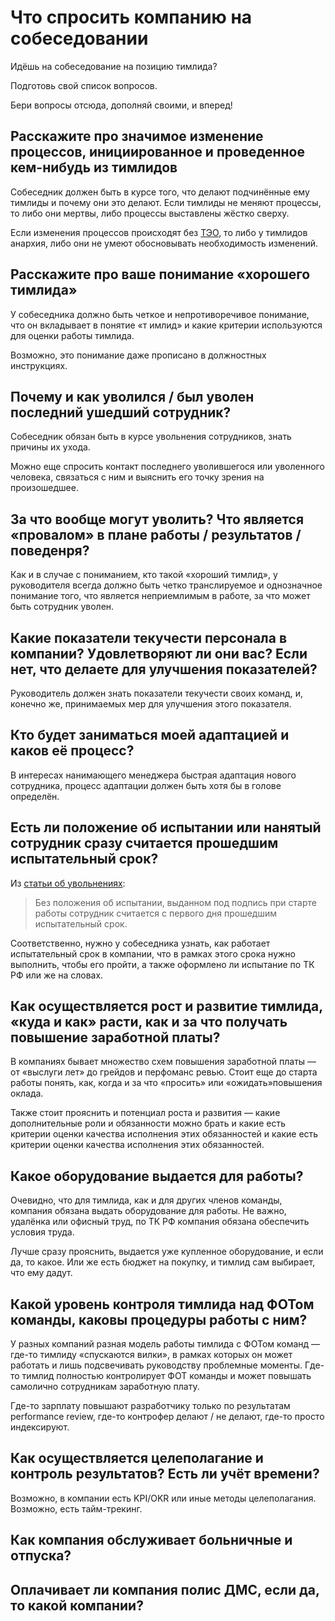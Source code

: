 # Что спросить компанию на собеседовании

Идёшь на собеседование на позицию тимлида?

Подготовь свой список вопросов.

Бери вопросы отсюда, дополняй своими, и вперед!

## Расскажите про значимое изменение процессов, инициированное и проведенное кем-нибудь из тимлидов

Собеседник должен быть в курсе того, что делают подчинённые ему тимлиды и почему они это делают. Если тимлиды не меняют процессы, то либо они мертвы, либо процессы выставлены жёстко сверху.

Если изменения процессов происходят без [ТЭО](https://ru.wikipedia.org/wiki/Технико-экономическое_обоснование), то либо у тимлидов анархия, либо они не умеют обосновывать необходимость изменений.

## Расскажите про ваше понимание «хорошего тимлида»

У собеседника должно быть четкое и непротиворечивое понимание, что он вкладывает в понятие «т имлид» и какие критерии используются для оценки работы тимлида.

Возможно, это понимание даже прописано в должностных инструкциях.

## Почему и как уволился / был уволен последний ушедший сотрудник?

Собеседник обязан быть в курсе увольнения сотрудников, знать причины их ухода.

Можно еще спросить контакт последнего уволившегося или уволенного человека, связаться с ним и выяснить его точку зрения на произошедшее.

## За что вообще могут уволить? Что является «провалом» в плане работы / результатов / поведенря?

Как и в случае с пониманием, кто такой «хороший тимлид», у руководителя всегда должно быть четко транслируемое и однозначное понимание того, что является неприемлимым в работе, за что может быть сотрудник уволен.

## Какие показатели текучести персонала в компании? Удовлетворяют ли они вас? Если нет, что делаете для улучшения показателей?

Руководитель должен знать показатели текучести своих команд, и, конечно же, принимаемых мер для улучшения этого показателя.

## Кто будет заниматься моей адаптацией и каков её процесс?

В интересах нанимающего менеджера быстрая адаптация нового сотрудника, процесс адаптации должен быть хотя бы в голове определён.

## Есть ли положение об испытании или нанятый сотрудник сразу считается прошедшим испытательный срок?

Из [статьи об увольнениях](http://sharovatov.github.io/entries/2020-06-firing.html):

> Без положения об испытании, выданном под подпись при старте работы сотрудник считается с первого дня прошедшим испытательный срок.

Соответственно, нужно у собеседника узнать, как работает испытательный срок в компании, что в рамках этого срока нужно выполнить, чтобы его пройти, а также оформлено ли испытание по ТК РФ или же на словах.

## Как осуществляется рост и развитие тимлида, «куда и как» расти, как и за что получать повышение заработной платы?

В компаниях бывает множество схем повышения заработной платы — от «выслуги лет» до грейдов и перфоманс ревью. Стоит еще до старта работы понять, как, когда и за что «просить» или «ожидать»повышения оклада.

Также стоит прояснить и потенциал роста и развития — какие дополнительные роли и обязанности можно брать и какие есть критерии оценки качества исполнения этих обязанностей и какие есть критерии оценки качества исполнения этих обязанностей.

## Какое оборудование выдается для работы?

Очевидно, что для тимлида, как и для других членов команды, компания обязана выдать оборудование для работы. Не важно, удалёнка или офисный труд, по ТК РФ компания обязана обеспечить условия труда.

Лучше сразу прояснить, выдается уже купленное оборудование, и если да, то какое. Или же есть бюджет на покупку, и тимлид сам выбирает, что ему дадут.

## Какой уровень контроля тимлида над ФОТом команды, каковы процедуры работы с ним?

У разных компаний разная модель работы тимлида с ФОТом команд — где-то тимлиду «спускаются вилки», в рамках которых он может работать и лишь подсвечивать руководству проблемные моменты. Где-то тимлид полностью контролирует ФОТ команды и может повышать самолично сотрудникам заработную плату.

Где-то зарплату повышают разработчику только по результатам performance review, где-то контрофер делают / не делают, где-то просто индексируют.

## Как осуществляется целеполагание и контроль результатов? Есть ли учёт времени?

Возможно, в компании есть KPI/OKR или иные методы целеполагания. Возможно, есть тайм-трекинг.

## Как компания обслуживает больничные и отпуска?

## Оплачивает ли компания полис ДМС, если да, то какой компании?

